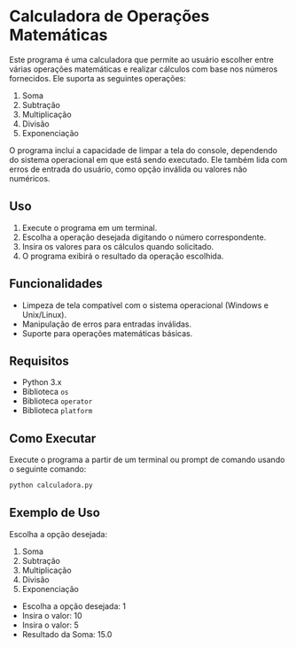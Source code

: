 # Calculadora de Operações Matemáticas

Este programa é uma calculadora que permite ao usuário escolher entre várias operações matemáticas e realizar cálculos com base nos números fornecidos. Ele suporta as seguintes operações:

1. Soma
2. Subtração
3. Multiplicação
4. Divisão
5. Exponenciação

O programa inclui a capacidade de limpar a tela do console, dependendo do sistema operacional em que está sendo executado. Ele também lida com erros de entrada do usuário, como opção inválida ou valores não numéricos.

## Uso

1. Execute o programa em um terminal.
2. Escolha a operação desejada digitando o número correspondente.
3. Insira os valores para os cálculos quando solicitado.
4. O programa exibirá o resultado da operação escolhida.

## Funcionalidades

- Limpeza de tela compatível com o sistema operacional (Windows e Unix/Linux).
- Manipulação de erros para entradas inválidas.
- Suporte para operações matemáticas básicas.

## Requisitos

- Python 3.x
- Biblioteca `os`
- Biblioteca `operator`
- Biblioteca `platform`

## Como Executar

Execute o programa a partir de um terminal ou prompt de comando usando o seguinte comando:

```bash
python calculadora.py
```

## Exemplo de Uso

Escolha a opção desejada:
1. Soma
2. Subtração
3. Multiplicação
4. Divisão
5. Exponenciação

- Escolha a opção desejada: 1
- Insira o valor: 10
- Insira o valor: 5
- Resultado da Soma: 15.0

